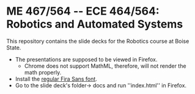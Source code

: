 # ME 467/564 -- ECE 464/564: Robotics and Automated Systems

This repository contains the slide decks for the Robotics course at Boise State.

* The presentations are supposed to be viewed in Firefox.
  * Chrome does not support MathML, therefore, will not render the math properly.
* Install the [regular Fira Sans font](https://fonts.google.com/specimen/Fira+Sans).
* Go to the slide deck's folder-> docs and run ''index.html'' in Firefox.
